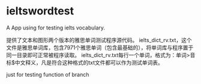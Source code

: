# ieltswordtest
A App using for testing ielts vocabulary.

提供了文本和图形两个版本的雅思单词测试程序源代码。
ielts_dict_rv.txt，这个文件是雅思单词库，包含7971个雅思单词（包含最基础的），将单词库与程序置于同一目录即可正常被程序读取。
ielts_dict_rv.txt每行一个单词，格式为：单词>音标$中文释义，凡是符合这种格式的txt文件都可以作为测试单词表。


just for testing function of branch 
